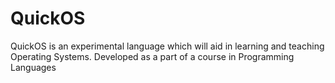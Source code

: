 QuickOS
=======

QuickOS is an experimental language which will aid in learning and teaching Operating Systems. Developed as a part of a course in Programming Languages
